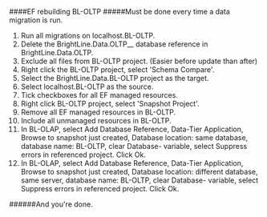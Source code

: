 ####EF rebuilding BL-OLTP
#####Must be done every time a data migration is run.

1.  Run all migrations on localhost.BL-OLTP.
1.  Delete the BrightLine.Data.OLTP_<date>_<time> database reference in BrightLine.Data.OLTP.
1.  Exclude all files from BL-OLTP project. (Easier before update than after)
1.  Right click the BL-OLTP project, select 'Schema Compare'.
1.  Select the BrightLine.Data.BL-OLTP project as the target.
1.  Select localhost.BL-OLTP as the source.
1.  Tick checkboxes for all EF managed resources.
1.  Right click BL-OLTP project, select 'Snapshot Project'.
1.  Remove all EF managed resources in BL-OLTP.
1.  Include all unmanaged resources in BL-OLTP.
1. In BL-OLAP, select Add Database Reference, Data-Tier Application, Browse to snapshot just created, Database location: same database, database name: BL-OLTP,  clear Database- variable, select Suppress errors in referenced project. Click Ok.
1.  In BL-OLAP, select Add Database Reference, Data-Tier Application, Browse to snapshot just created, Database location: different database, same server, database name: BL-OLTP,  clear Database- variable, select Suppress errors in referenced project. Click Ok.

######And you're done.